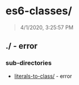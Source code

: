 # es6-classes/

> 4/1/2020, 3:25:57 PM 

## ./ - error


### sub-directories

* [literals-to-class/](./literals-to-class/REVIEW.md) - error

